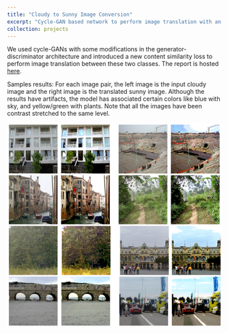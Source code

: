 ```yaml
---
title: "Cloudy to Sunny Image Conversion"
excerpt: "Cycle-GAN based network to perform image translation with an additional content similarity loss"
collection: projects
---
```



 We used cycle-GANs with some modifications in the generator-discriminator architecture and introduced a new content similarity loss to perform image translation between these two classes. The report is hosted [here](/files/cycle-gans.pdf). 



Samples results: For each image pair, the left image is the input cloudy image and the right image is the translated sunny image. Although the results have artifacts, the model has associated certain colors like blue with sky, and yellow/green with plants. Note that all the images have been contrast stretched to the same level.

![Cloudy2SunnyExample](/images/sunnyCloudy.png)

